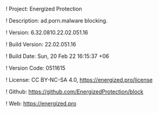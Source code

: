 ! Project: Energized Protection

! Description: ad.porn.malware blocking.

! Version: 6.32.0810.22.02.051.16

! Build Version: 22.02.051.16

! Build Date: Sun, 20 Feb 22 16:15:37 +06

! Version Code: 0511615

! License: CC BY-NC-SA 4.0, https://energized.pro/license

! Github: https://github.com/EnergizedProtection/block

! Web: https://energized.pro
